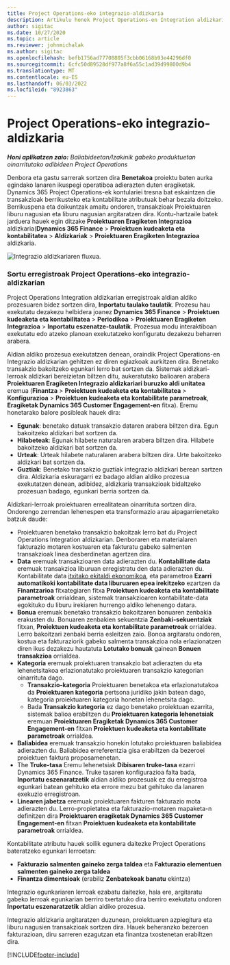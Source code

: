 ```yaml
---
title: Project Operations-eko integrazio-aldizkaria
description: Artikulu honek Project Operations-en Integration aldizkariarekin lan egiteari buruzko informazioa eskaintzen du.
author: sigitac
ms.date: 10/27/2020
ms.topic: article
ms.reviewer: johnmichalak
ms.author: sigitac
ms.openlocfilehash: befb1756ad77708805f3cbb06168b93e44296df0
ms.sourcegitcommit: 6cfc50d89528df977a8f6a55c1ad39d99800d9b4
ms.translationtype: MT
ms.contentlocale: eu-ES
ms.lasthandoff: 06/03/2022
ms.locfileid: "8923863"
---
```

# <a name="integration-journal-in-project-operations"></a>Project Operations-eko integrazio-aldizkaria

_**Honi aplikatzen zaio:** Baliabideetan/Izakinik gabeko produktuetan oinarritutako adibideen Project Operations_

Denbora eta gastu sarrerak sortzen dira **Benetakoa** proiektu baten aurka egindako lanaren ikuspegi operatiboa adierazten duten eragiketak. Dynamics 365 Project Operations-ek kontulariei tresna bat eskaintzen die transakzioak berrikusteko eta kontabilitate atributuak behar bezala doitzeko. Berrikuspena eta doikuntzak amaitu ondoren, transakzioak Proiektuaren liburu nagusian eta liburu nagusian argitaratzen dira. Kontu-hartzaile batek jarduera hauek egin ditzake **Proiektuaren Eragiketen Integrazioa** aldizkaria(**Dynamics 365 Finance** > **Proiektuen kudeaketa eta kontabilitatea** > **Aldizkariak** > **Proiektuaren Eragiketen Integrazioa** aldizkaria.

![Integrazio aldizkariaren fluxua.](./media/IntegrationJournal.png)

### <a name="create-records-in-the-project-operations-integration-journal"></a>Sortu erregistroak Project Operations-eko integrazio-aldizkarian

Project Operations Integration aldizkarian erregistroak aldian aldiko prozesuaren bidez sortzen dira, **Inportatu taulako taulatik**. Prozesu hau exekutatu dezakezu helbidera joanez **Dynamics 365 Finance** > **Proiektuen kudeaketa eta kontabilitatea** > **Periodikoa** > **Proiektuaren Eragiketen Integrazioa** > **Inportatu eszenatze-taulatik**. Prozesua modu interaktiboan exekutatu edo atzeko planoan exekutatzeko konfiguratu dezakezu beharren arabera.

Aldian aldiko prozesua exekutatzen denean, oraindik Project Operations-en Integrazio aldizkarian gehitzen ez diren egiazkoak aurkitzen dira. Benetako transakzio bakoitzeko egunkari lerro bat sortzen da.
Sistemak aldizkari-lerroak aldizkari bereizietan biltzen ditu, aukeratutako balioaren arabera **Proiektuaren Eragiketen Integrazio aldizkariari buruzko aldi unitatea** eremua (**Finantza** > **Proiektuen kudeaketa eta kontabilitatea** > **Konfigurazioa** > **Proiektuen kudeaketa eta kontabilitate parametroak**, **Eragiketak Dynamics 365 Customer Engagement-en** fitxa). Eremu honetarako balore posibleak hauek dira:

  - **Egunak**: benetako datuak transakzio dataren arabera biltzen dira. Egun bakoitzeko aldizkari bat sortzen da.
  - **Hilabeteak**: Egunak hilabete naturalaren arabera biltzen dira. Hilabete bakoitzeko aldizkari bat sortzen da.
  - **Urteak**: Urteak hilabete naturalaren arabera biltzen dira. Urte bakoitzeko aldizkari bat sortzen da.
  - **Guztiak**: Benetako transakzio guztiak integrazio aldizkari berean sartzen dira. Aldizkaria eskuragarri ez badago aldian aldiko prozesua exekutatzen denean, adibidez, aldizkaria transakzioak bidaltzeko prozesuan badago, egunkari berria sortzen da.

Aldizkari-lerroak proiektuaren errealitatean oinarrituta sortzen dira. Ondorengo zerrendan lehenespen eta transformazio arau aipagarrienetako batzuk daude:

  - Proiektuaren benetako transakzio bakoitzak lerro bat du Project Operations Integration aldizkarian. Denboraren eta materialaren fakturazio motaren kostuaren eta fakturatu gabeko salmenten transakzioak linea desberdinetan agertzen dira.
  - **Data** eremuak transakzioaren data adierazten du. **Kontabilitate data** eremuak transakzioa liburuan erregistratu den data adierazten du. Kontabilitate data [itxitako ekitaldi ekonomikoa](/dynamics365/finance/general-ledger/close-general-ledger-at-period-end), eta parametroa **Ezarri automatikoki kontabilitate data liburuaren epea irekitzeko** ezartzen da **Finantzarioa** fitxategiaren fitxa **Proiektuen kudeaketa eta kontabilitate parametroak** orrialdean, sistemak transakzioaren kontabilitate-data egokituko du liburu irekiaren hurrengo aldiko lehenengo datara.
  - **Bonua** eremuak benetako transakzio bakoitzaren bonuaren zenbakia erakusten du. Bonuaren zenbakien sekuentzia **Zenbaki-sekuentziak** fitxan, **Proiektuen kudeaketa eta kontabilitate parametroak** orrialdea. Lerro bakoitzari zenbaki berria esleitzen zaio. Bonoa argitaratu ondoren, kostua eta fakturaziorik gabeko salmenta transakzioa nola erlazionatzen diren ikus dezakezu hautatuta **Lotutako bonuak** gainean **Bonuen transakzioa** orrialdea.
  - **Kategoria** eremuak proiektuaren transakzio bat adierazten du eta lehenetsitakoa erlazionatutako proiektuaren transakzio kategorian oinarrituta dago.
    - **Transakzio-kategoria** Proiektuaren benetakoa eta erlazionatutakoa da **Proiektuaren kategoria** pertsona juridiko jakin batean dago, kategoria proiektuaren kategoria honetan lehenetsita dago.
    - Bada **Transakzio kategoria** ez dago benetako proiektuan ezarrita, sistemak balioa erabiltzen du **Proiektuaren kategoria lehenetsiak** eremuan **Proiektuaren Eragiketak Dynamics 365 Customer Engagement-en** fitxan **Proiektuen kudeaketa eta kontabilitate parametroak** orrialdea.
  - **Baliabidea** eremuak transakzio honekin lotutako proiektuaren baliabidea adierazten du. Baliabidea erreferentzia gisa erabiltzen da bezeroei proiektuen faktura proposamenetan.
  - The **Truke-tasa** Eremu lehenetsiak **Dibisaren truke-tasa** ezarri Dynamics 365 Finance. Truke tasaren konfigurazioa falta bada, **Inportatu eszenaratzetik** aldian aldiko prozesuak ez du erregistroa egunkari batean gehituko eta errore mezu bat gehituko da lanaren exekuzio erregistroan.
  - **Linearen jabetza** eremuak proiektuaren fakturen fakturazio mota adierazten du. Lerro-propietatea eta fakturazio-motaren mapaketa-n definitzen dira **Proiektuaren eragiketak Dynamics 365 Customer Engagement-en** fitxan **Proiektuen kudeaketa eta kontabilitate parametroak** orrialdea.

Kontabilitate atributu hauek soilik egunera daitezke Project Operations bateratzeko egunkari lerroetan:

- **Fakturazio salmenten gaineko zerga taldea** eta **Fakturazio elementuen salmenten gaineko zerga taldea**
- **Finantza dimentsioak** (erabiliz **Zenbatekoak banatu** ekintza)

Integrazio egunkariaren lerroak ezabatu daitezke, hala ere, argitaratu gabeko lerroak egunkarian berriro txertatuko dira berriro exekutatu ondoren **Inportatu eszenaratzetik** aldian aldiko prozesua.

Integrazio aldizkaria argitaratzen duzunean, proiektuaren azpiegitura eta liburu nagusien transakzioak sortzen dira. Hauek beheranzko bezeroen fakturazioan, diru sarreren ezagutzan eta finantza txostenetan erabiltzen dira.


[!INCLUDE[footer-include](../includes/footer-banner.md)]
